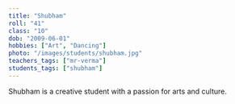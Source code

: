 ```yaml
---
title: "Shubham"
roll: "41"
class: "10"
dob: "2009-06-01"
hobbies: ["Art", "Dancing"]
photo: "/images/students/shubham.jpg"
teachers_tags: ["mr-verma"]
students_tags: ["shubham"]
---
```


Shubham is a creative student with a passion for arts and culture.